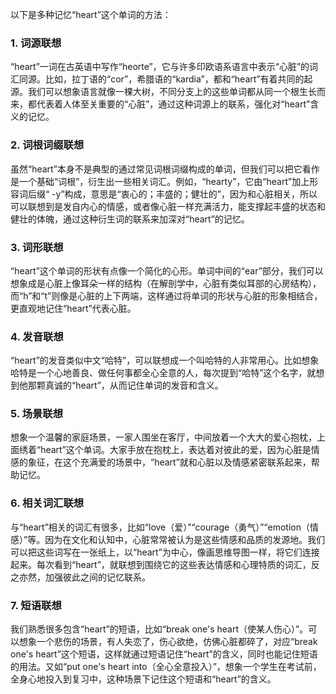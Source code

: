 以下是多种记忆“heart”这个单词的方法：

### 1. 词源联想
“heart”一词在古英语中写作“heorte”，它与许多印欧语系语言中表示“心脏”的词汇同源。比如，拉丁语的“cor”，希腊语的“kardia”，都和“heart”有着共同的起源。我们可以想象语言就像一棵大树，不同分支上的这些单词都从同一个根生长而来，都代表着人体至关重要的“心脏”，通过这种词源上的联系，强化对“heart”含义的记忆。

### 2. 词根词缀联想
虽然“heart”本身不是典型的通过常见词根词缀构成的单词，但我们可以把它看作是一个基础“词根”，衍生出一些相关词汇。例如，“hearty”，它由“heart”加上形容词后缀“ -y”构成，意思是“衷心的；丰盛的；健壮的”，因为和心脏相关，所以可以联想到是发自内心的情感，或者像心脏一样充满活力，能支撑起丰盛的状态和健壮的体魄，通过这种衍生词的联系来加深对“heart”的记忆。

### 3. 词形联想
“heart”这个单词的形状有点像一个简化的心形。单词中间的“ear”部分，我们可以想象成是心脏上像耳朵一样的结构（在解剖学中，心脏有类似耳部的心房结构），而“h”和“t”则像是心脏的上下两端，这样通过将单词的形状与心脏的形象相结合，更直观地记住“heart”代表心脏。

### 4. 发音联想
“heart”的发音类似中文“哈特”，可以联想成一个叫哈特的人非常用心。比如想象哈特是一个心地善良、做任何事都全心全意的人，每次提到“哈特”这个名字，就想到他那颗真诚的“heart”，从而记住单词的发音和含义。

### 5. 场景联想
想象一个温馨的家庭场景，一家人围坐在客厅，中间放着一个大大的爱心抱枕，上面绣着“heart”这个单词。大家手放在抱枕上，表达着对彼此的爱，因为心脏是情感的象征，在这个充满爱的场景中，“heart”就和心脏以及情感紧密联系起来，帮助记忆。

### 6. 相关词汇联想
与“heart”相关的词汇有很多，比如“love（爱）”“courage（勇气）”“emotion（情感）”等。因为在文化和认知中，心脏常常被认为是这些情感和品质的发源地。我们可以把这些词写在一张纸上，以“heart”为中心，像画思维导图一样，将它们连接起来。每次看到“heart”，就联想到围绕它的这些表达情感和心理特质的词汇，反之亦然，加强彼此之间的记忆联系。

### 7. 短语联想
我们熟悉很多包含“heart”的短语，比如“break one's heart（使某人伤心）”。可以想象一个悲伤的场景，有人失恋了，伤心欲绝，仿佛心脏都碎了，对应“break one's heart”这个短语，这样就通过短语记住“heart”的含义，同时也能记住短语的用法。又如“put one's heart into（全心全意投入）”，想象一个学生在考试前，全身心地投入到复习中，这种场景下记住这个短语和“heart”的含义。 